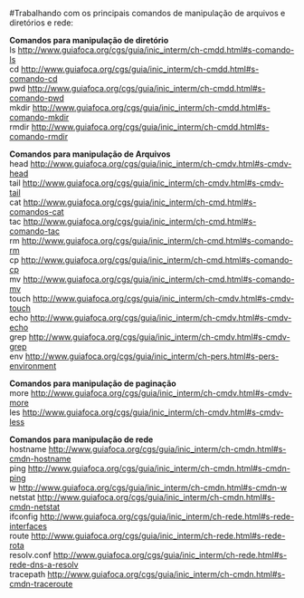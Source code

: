 #Trabalhando com os principais comandos de manipulação de arquivos e diretórios e rede:

<b>Comandos para manipulação de diretório</b><br>
ls        http://www.guiafoca.org/cgs/guia/inic_interm/ch-cmdd.html#s-comando-ls<br>
cd        http://www.guiafoca.org/cgs/guia/inic_interm/ch-cmdd.html#s-comando-cd<br>
pwd       http://www.guiafoca.org/cgs/guia/inic_interm/ch-cmdd.html#s-comando-pwd<br>
mkdir     http://www.guiafoca.org/cgs/guia/inic_interm/ch-cmdd.html#s-comando-mkdir<br>
rmdir     http://www.guiafoca.org/cgs/guia/inic_interm/ch-cmdd.html#s-comando-rmdir<br>

<b>Comandos para manipulação de Arquivos</b><br>
head      http://www.guiafoca.org/cgs/guia/inic_interm/ch-cmdv.html#s-cmdv-head<br>
tail      http://www.guiafoca.org/cgs/guia/inic_interm/ch-cmdv.html#s-cmdv-tail<br>
cat       http://www.guiafoca.org/cgs/guia/inic_interm/ch-cmd.html#s-comandos-cat<br>
tac       http://www.guiafoca.org/cgs/guia/inic_interm/ch-cmd.html#s-comando-tac<br>
rm        http://www.guiafoca.org/cgs/guia/inic_interm/ch-cmd.html#s-comando-rm<br>
cp        http://www.guiafoca.org/cgs/guia/inic_interm/ch-cmd.html#s-comando-cp<br>
mv        http://www.guiafoca.org/cgs/guia/inic_interm/ch-cmd.html#s-comando-mv<br>
touch     http://www.guiafoca.org/cgs/guia/inic_interm/ch-cmdv.html#s-cmdv-touch<br>
echo      http://www.guiafoca.org/cgs/guia/inic_interm/ch-cmdv.html#s-cmdv-echo<br>
grep      http://www.guiafoca.org/cgs/guia/inic_interm/ch-cmdv.html#s-cmdv-grep<br>
env       http://www.guiafoca.org/cgs/guia/inic_interm/ch-pers.html#s-pers-environment<br>

<b>Comandos para manipulação de paginação</b><br>
more      http://www.guiafoca.org/cgs/guia/inic_interm/ch-cmdv.html#s-cmdv-more<br>
les       http://www.guiafoca.org/cgs/guia/inic_interm/ch-cmdv.html#s-cmdv-less<br>

<b>Comandos para manipulação de rede</b><br>
hostname  http://www.guiafoca.org/cgs/guia/inic_interm/ch-cmdn.html#s-cmdn-hostname<br>
ping      http://www.guiafoca.org/cgs/guia/inic_interm/ch-cmdn.html#s-cmdn-ping<br>
w         http://www.guiafoca.org/cgs/guia/inic_interm/ch-cmdn.html#s-cmdn-w<br>
netstat   http://www.guiafoca.org/cgs/guia/inic_interm/ch-cmdn.html#s-cmdn-netstat<br>
ifconfig  http://www.guiafoca.org/cgs/guia/inic_interm/ch-rede.html#s-rede-interfaces<br>
route     http://www.guiafoca.org/cgs/guia/inic_interm/ch-rede.html#s-rede-rota<br>
resolv.conf http://www.guiafoca.org/cgs/guia/inic_interm/ch-rede.html#s-rede-dns-a-resolv<br>
tracepath http://www.guiafoca.org/cgs/guia/inic_interm/ch-cmdn.html#s-cmdn-traceroute<br>
